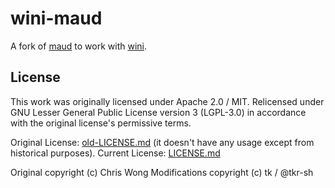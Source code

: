# wini-maud

A fork of [maud](https://github.com/lambda-fairy/maud) to work with [wini](https://github.com/wini-rs).

## License

This work was originally licensed under Apache 2.0 / MIT.
Relicensed under GNU Lesser General Public License version 3 (LGPL-3.0) in accordance with the original license's permissive terms.


Original License: [old-LICENSE.md](./old-LICENSE.md) (it doesn't have any usage except from historical purposes).
Current License: [LICENSE.md](./LICENSE.md)

Original copyright (c) Chris Wong
Modifications copyright (c) tk / @tkr-sh

